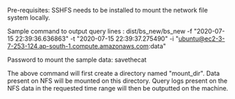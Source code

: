 Pre-requisites: SSHFS needs to be installed to mount the network file system locally.

Sample command to output query lines : dist/bs_new/bs_new -f "2020-07-15 22:39:36.636863" -t "2020-07-15 22:39:37.275490" -i  "ubuntu@ec2-3-7-253-124.ap-south-1.compute.amazonaws.com:data"

Password to mount the sample data: savethecat

The above command will first create a directory named "mount_dir". Data present on NFS will be mounted on this directory. Query logs present on the NFS data in the requested time range will then be outputted on the machine.

